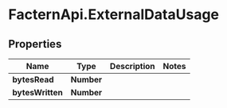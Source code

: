 # FacternApi.ExternalDataUsage

## Properties
Name | Type | Description | Notes
------------ | ------------- | ------------- | -------------
**bytesRead** | **Number** |  | 
**bytesWritten** | **Number** |  | 


